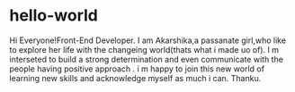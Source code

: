 # hello-world

Hi Everyone!Front-End Developer.
I am Akarshika,a passanate girl,who like to explore her life with the changeing world(thats what i made uo of).
I m interseted to build a strong determination and even communicate with the people having positive approach .
i m happy to join this new world of learning new skills and acknowledge myself as much i can.
Thanku.
